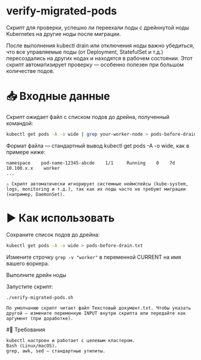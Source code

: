 # verify-migrated-pods
Скрипт для проверки, успешно ли переехали поды с дрейннутой ноды Kubernetes на другие ноды после миграции.

После выполнения kubectl drain <node> или отключения ноды важно убедиться, что все управляемые поды (от Deployment, StatefulSet и т.д.) пересоздались на других нодах и находятся в рабочем состоянии. Этот скрипт автоматизирует проверку — особенно полезен при большом количестве подов. 

# 📥 Входные данные 

Скрипт ожидает файл с списком подов до дрейна, полученный командой: 
```bash
kubectl get pods -A -o wide | grep your-worker-node > pods-before-drain.txt
```
 

Формат файла — стандартный вывод kubectl get pods -A -o wide, как в примере ниже:  
```
namespace    pod-name-12345-abcde    1/1     Running    0    7d    10.100.x.x    worker
...
```
 
 

    ⚠️ Скрипт автоматически игнорирует системные неймспейсы (kube-system, logs, monitoring и т.д.), так как их поды часто не требуют миграции (например, DaemonSet). 
     

 
# ▶️ Как использовать 

Сохраните список подов до дрейна: 
    
```bash
kubectl get pods -A -o wide > pods-before-drain.txt
```
Измените строчку `grep -v "worker"` в переменной CURRENT на имя вашего воркера.

Выполните дрейн ноды

 

Запустите скрипт: 
```bash
./verify-migrated-pods.sh
```     
     
     

    По умолчанию скрипт читает файл Текстовый документ.txt. Чтобы указать другой — измените переменную INPUT внутри скрипта или передайте как аргумент (при доработке). 
 
  
  #🔧 Требования 

    kubectl настроен и работает с целевым кластером.
    Bash (Linux/macOS).
    grep, awk, sed — стандартные утилиты.
     
